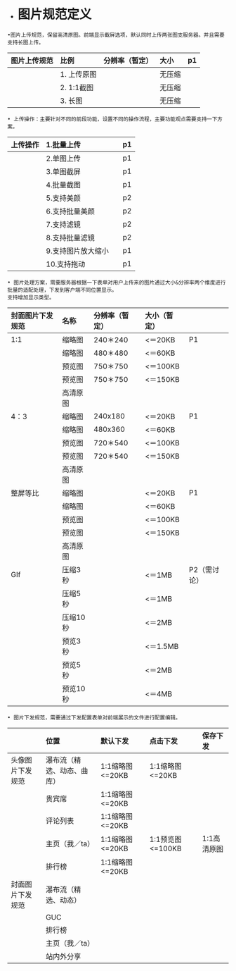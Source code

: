 * # 图片规范定义

```
•图片上传规范，保留高清原图。前端显示截屏选项，默认同时上传两张图支服务器。并且需要支持长图上传。
```

| 图片上传规范 | 比例 | 分辨率（暂定） | 大小 | p1 |
| :--- | :--- | :--- | :--- | :--- |
|  | 1. 上传原图 |  | 无压缩 |  |
|  | 2. 1:1截图 |  | 无压缩 |  |
|  | 3. 长图 |  | 无压缩 |  |

```
• 上传操作：主要针对不同的前段功能，设置不同的操作流程，主要功能观点需要支持一下方案。
```

| 上传操作 | 1.批量上传 |  | p1 |
| :--- | :--- | :--- | :--- |
|  | 2.单图上传 |  | p1 |
|  | 3.单图截屏 |  | p1 |
|  | 4.批量截图 |  | p1 |
|  | 5.支持美颜 |  | p2 |
|  | 6.支持批量美颜 |  | p2 |
|  | 7.支持滤镜 |  | p2 |
|  | 8.支持批量滤镜 |  | p2 |
|  | 9.支持图片放大缩小 |  | p1 |
|  | 10.支持拖动 |  | p1 |

```
• 图片处理方案，需要服务器根据一下表单对用户上传来的图片通过大小&分辨率两个维度进行批量的适配处理，下发到客户端不同位置显示。
支持增加显示类型。
```

| 封面图片下发规范 | 名称 | 分辨率（暂定） | 大小（暂定） |  |
| :--- | :--- | :--- | :--- | :--- |
| 1:1 | 缩略图 | 240＊240 | &lt;＝20KB | P1 |
|  | 缩略图 | 480＊480 | &lt;＝60KB |  |
|  | 预览图 | 750＊750 | &lt;＝100KB |  |
|  | 预览图 | 750＊750 | &lt;＝150KB |  |
|  | 高清原图 |  |  |  |
| 4：3 | 缩略图 | 240x180 | &lt;＝20KB | P1 |
|  | 缩略图 | 480x360 | &lt;＝60KB |  |
|  | 预览图 | 720＊540 | &lt;＝100KB |  |
|  | 预览图 | 720＊540 | &lt;＝150KB |  |
|  | 高清原图 |  |  |  |
| 整屏等比 | 缩略图 |  | &lt;＝20KB | P1 |
|  | 缩略图 |  | &lt;＝60KB |  |
|  | 预览图 |  | &lt;＝100KB |  |
|  | 预览图 |  | &lt;＝150KB |  |
|  | 高清原图 |  |  |  |
| GIf | 压缩3秒 |  | &lt;＝1MB | P2（需讨论） |
|  | 压缩5秒 |  | &lt;＝1MB |  |
|  | 压缩10秒 |  | &lt;＝2MB |  |
|  | 预览3秒 |  | &lt;＝1.5MB |  |
|  | 预览5秒 |  | &lt;＝2MB |  |
|  | 预览10秒 |  | &lt;＝4MB |  |

```
• 图片下发规范，需要通过下发配置表单对前端展示的文件进行配置编辑。
```

|  | 位置 | 默认下发 | 点击下发 | 保存下发 |
| :--- | :--- | :--- | :--- | :--- |
| 头像图片下发规范 | 瀑布流（精选、动态、曲库） | 1:1缩略图 &lt;=20KB | 1:1缩略图 &lt;=20KB |  |
|  | 贵宾席 | 1:1缩略图 &lt;=20KB |  |  |
|  | 评论列表 | 1:1缩略图 &lt;=20KB |  |  |
|  | 主页（我／ta） | 1:1缩略图 &lt;=20KB | 1:1预览图&lt;=100KB | 1:1高清原图 |
|  | 排行榜 | 1:1缩略图 &lt;=20KB |  |  |
| 封面图片下发规范 | 瀑布流（精选、动态） |  |  |  |
|  | GUC |  |  |  |
|  | 排行榜 |  |  |  |
|  | 主页（我／ta） |  |  |  |
|  | 站内外分享 |  |  |  |



